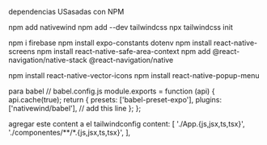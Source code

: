 dependencias USasadas con NPM 


npm add nativewind
npm add --dev tailwindcss
npx tailwindcss init


npm i firebase
npm install expo-constants dotenv 
 npm install react-native-screens
 npm install react-native-safe-area-context
 npm add @react-navigation/native-stack @react-navigation/native 

npm install react-native-vector-icons
npm install react-native-popup-menu


para babel 
// babel.config.js
module.exports = function (api) {
  api.cache(true);
  return {
    presets: ['babel-preset-expo'],
    plugins: ['nativewind/babel'], // add this line
  };
};


agregar este content a el tailwindconfig
  content: [
    './App.{js,jsx,ts,tsx}',
    './componentes/**/*.{js,jsx,ts,tsx}',
  ],